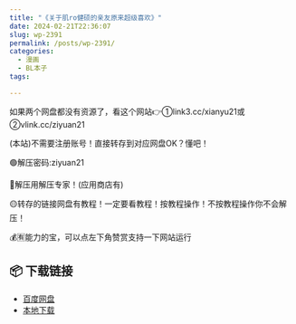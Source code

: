 ```yaml
---
title: "《关于肌ro健硕的亲友原来超级喜欢》"
date: 2024-02-21T22:36:07
slug: wp-2391
permalink: /posts/wp-2391/
categories:
  - 漫画
  - BL本子
tags:

---
```


如果两个网盘都没有资源了，看这个网站👉①link3.cc/xianyu21或②vlink.cc/ziyuan21

(本站)不需要注册账号！直接转存到对应网盘OK？懂吧！

🟢解压密码:ziyuan21

🔵解压用解压专家！(应用商店有)

🟡转存的链接网盘有教程！一定要看教程！按教程操作！不按教程操作你不会解压！

💰🈶能力的宝，可以点左下角赞赏支持一下网站运行

## 📦 下载链接
- [百度网盘](https://blziyuan21.com/pay-download/2391?key=118ac3a1d0&down_id=0)
- [本地下载](https://blziyuan21.com/pay-download/2391?key=118ac3a1d0&down_id=1)

